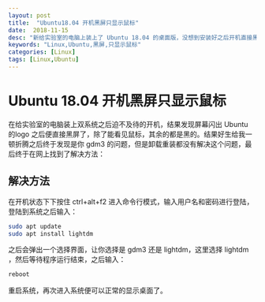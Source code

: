 ```yaml
---
layout: post
title:  "Ubuntu18.04 开机黑屏只显示鼠标"
date:  2018-11-15
desc: "新给实验室的电脑上装上了 Ubuntu 18.04 的桌面版，没想到安装好之后开机直接黑屏，只显示鼠标，在折腾了好一阵之后终于解决了这个问题"
keywords: "Linux,Ubuntu,黑屏,只显示鼠标"
categories: [Linux]
tags: [Linux,Ubuntu]
---
```

# Ubuntu 18.04 开机黑屏只显示鼠标

在给实验室的电脑装上双系统之后迫不及待的开机，结果发现屏幕闪出 Ubuntu 的logo 之后便直接黑屏了，除了能看见鼠标，其余的都是黑的。结果好生给我一顿折腾之后终于发现是你 gdm3 的问题，但是卸载重装都没有解决这个问题，最后终于在网上找到了解决方法：

## 解决方法

在开机状态下下按住 ctrl+alt+f2 进入命令行模式，输入用户名和密码进行登陆，登陆到系统之后输入：

```bash
sudo apt update
sudo apt install lightdm
```

之后会弹出一个选择界面，让你选择是 gdm3 还是 lightdm，这里选择 lightdm ，然后等待程序运行结束，之后输入：

```bash
reboot
```

重启系统，再次进入系统便可以正常的显示桌面了。